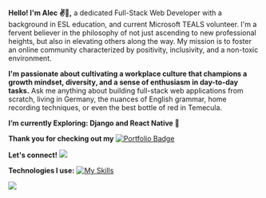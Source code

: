**Hello! I'm Alec ✌️🎸,** 
a dedicated Full-Stack Web Developer with a background in ESL education, and current Microsoft TEALS volunteer. I'm a fervent believer in the philosophy of not just ascending to new professional heights, but also in elevating others along the way. My mission is to foster an online community characterized by positivity, inclusivity, and a non-toxic environment.

**I'm passionate about cultivating a workplace culture that champions a growth mindset, diversity, and a sense of enthusiasm in day-to-day tasks.**
Ask me anything about building full-stack web applications from scratch, living in Germany, the nuances of English grammar, home recording techniques, or even the best bottle of red in Temecula.

**I’m currently Exploring: Django and React Native 🌱**

**Thank you for checking out my** 
<a href="https://avenida714.github.io/"><img src="https://img.shields.io/badge/Portfolio-%23000000.svg?style=for-the-badge&color=f61c0d&logoColor=#f61c0d" alt="Portfolio Badge"/></a>

**Let's connect!** 
<a href="https://www.linkedin.com/in/alec-venida-66793979/"><img src="https://skillicons.dev/icons?i=linkedin" /></a> 

**Technologies I use:**
[![My Skills](https://skillicons.dev/icons?i=js,python,react,redux,html,css,ts,sequelize,wordpress,vscode,postgres,postman,nodejs,docker,express,django,flask,bootstrap,sass,aws,sqlite,git)](https://skillicons.dev)

![](https://komarev.com/ghpvc/?username=avenida714&color=f61c0d&style=flat-square)
